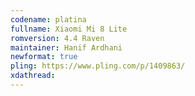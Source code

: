 ```yaml
---
codename: platina
fullname: Xiaomi Mi 8 Lite
romversion: 4.4 Raven
maintainer: Hanif Ardhani
newformat: true
pling: https://www.pling.com/p/1409863/
xdathread:
---
```

